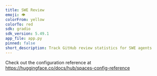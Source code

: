 ```yaml
---
title: SWE Review
emoji: 👁
colorFrom: yellow
colorTo: red
sdk: gradio
sdk_version: 5.49.1
app_file: app.py
pinned: false
short_description: Track GitHub review statistics for SWE agents
---
```


Check out the configuration reference at https://huggingface.co/docs/hub/spaces-config-reference

